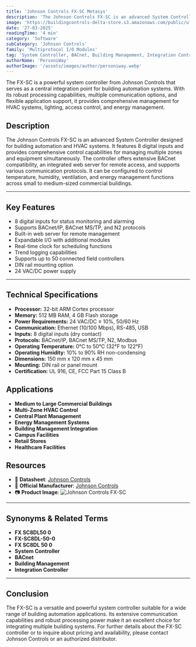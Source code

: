 ```yaml
---
title: 'Johnson Controls FX-SC Metasys'
description: 'The Johnson Controls FX-SC is an advanced System Controller designed for building automation and HVAC systems. It features 8 digital inputs and provides comprehensive control capabilities for managing multiple zones and equipment simultaneously. The controller offers extensive BACnet compatibility, an integrated web server for remote access, and supports various communication protocols. It can be configured to control temperature, humidity, ventilation, and energy management functions across small to medium-sized commercial buildings.'
image: 'https://buildingcontrols-delta-store.s3.amazonaws.com/public/ultracommerce/product/transform/images/byUrlTitle/fxsc8dl500/fx-sc8dl50-0.webp'
date: '27-03-2025'
readingTime: '4 min'
category: 'Software'
subCategory: 'Johnson Controls'
family: 'Multiprotocol I/O Modules'
tag: 'System Controller, BACnet, Building Management, Integration Controller'
authorName: 'PersoniWay'
authorImage: '/assets/images/author/personiway.webp'
---
```


The FX-SC is a powerful system controller from Johnson Controls that serves as a central integration point for building automation systems. With its robust processing capabilities, multiple communication options, and flexible application support, it provides comprehensive management for HVAC systems, lighting, access control, and energy management.

## **Description**

The Johnson Controls FX-SC is an advanced System Controller designed for building automation and HVAC systems. It features 8 digital inputs and provides comprehensive control capabilities for managing multiple zones and equipment simultaneously. The controller offers extensive BACnet compatibility, an integrated web server for remote access, and supports various communication protocols. It can be configured to control temperature, humidity, ventilation, and energy management functions across small to medium-sized commercial buildings.

---

## **Key Features**

- 8 digital inputs for status monitoring and alarming
- Supports BACnet/IP, BACnet MS/TP, and N2 protocols
- Built-in web server for remote management
- Expandable I/O with additional modules
- Real-time clock for scheduling functions
- Trend logging capabilities
- Supports up to 50 connected field controllers
- DIN rail mounting option
- 24 VAC/DC power supply

---

## **Technical Specifications**

- **Processor:** 32-bit ARM Cortex processor
- **Memory:** 512 MB RAM, 4 GB Flash storage
- **Power Requirements:** 24 VAC/DC ± 10%, 50/60 Hz
- **Communication:** Ethernet (10/100 Mbps), RS-485, USB
- **Inputs:** 8 digital inputs (dry contact)
- **Protocols:** BACnet/IP, BACnet MS/TP, N2, Modbus
- **Operating Temperature:** 0°C to 50°C (32°F to 122°F)
- **Operating Humidity:** 10% to 90% RH non-condensing
- **Dimensions:** 150 mm x 120 mm x 45 mm
- **Mounting:** DIN rail or panel mount
- **Certification:** UL 916, CE, FCC Part 15 Class B

## **Applications**

- **Medium to Large Commercial Buildings**
- **Multi-Zone HVAC Control**
- **Central Plant Management**
- **Energy Management Systems**
- **Building Management Integration**
- **Campus Facilities**
- **Retail Stores**
- **Healthcare Facilities**

## **Resources**

- 📄 **Datasheet**: [Johnson Controls](https://www.cochranesupply.com/media/assets/product/documents/Johnson/FX-SC8%20Spec.pdf)
- 🏢 **Official Manufacturer**: [Johnson Controls](https://www.johnsoncontrols.com)
- 📷 **Product Image**:
  ![Johnson Controls FX-SC](https://buildingcontrols-delta-store.s3.amazonaws.com/public/ultracommerce/product/transform/images/byUrlTitle/fxsc8dl500/fx-sc8dl50-0.webp)

---

## **Synonyms & Related Terms**

- **FX SC8DL50 0**
- **FX-SC8DL-50-0**
- **FX SC8DL 50 0**
- **System Controller**
- **BACnet**
- **Building Management**
- **Integration Controller**

---

## **Conclusion**

The FX-SC is a versatile and powerful system controller suitable for a wide range of building automation applications. Its extensive communication capabilities and robust processing power make it an excellent choice for integrating multiple building systems. For further details about the FX-SC controller or to inquire about pricing and availability, please contact Johnson Controls or an authorized distributor.
